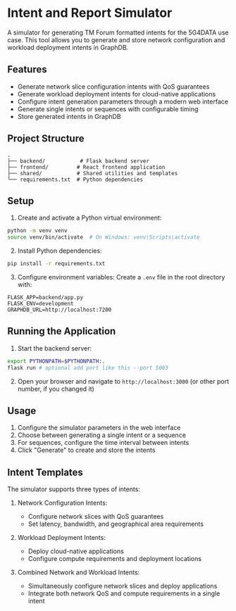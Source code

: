 # Intent and Report Simulator

A simulator for generating TM Forum formatted intents for the 5G4DATA use case. This tool allows you to generate and store network configuration and workload deployment intents in GraphDB.

## Features

- Generate network slice configuration intents with QoS guarantees
- Generate workload deployment intents for cloud-native applications
- Configure intent generation parameters through a modern web interface
- Generate single intents or sequences with configurable timing
- Store generated intents in GraphDB

## Project Structure

```
.
├── backend/           # Flask backend server
├── frontend/         # React frontend application
├── shared/           # Shared utilities and templates
└── requirements.txt  # Python dependencies
```

## Setup

1. Create and activate a Python virtual environment:
```bash
python -m venv venv
source venv/bin/activate  # On Windows: venv\Scripts\activate
```

2. Install Python dependencies:
```bash
pip install -r requirements.txt
```

3. Configure environment variables:
Create a `.env` file in the root directory with:
```
FLASK_APP=backend/app.py
FLASK_ENV=development
GRAPHDB_URL=http://localhost:7200
```

## Running the Application

1. Start the backend server:
```bash
export PYTHONPATH=$PYTHONPATH:.
flask run # optional add port like this --port 5003
```

2. Open your browser and navigate to `http://localhost:3000` (or other port number, if you changed it)

## Usage

1. Configure the simulator parameters in the web interface
2. Choose between generating a single intent or a sequence
3. For sequences, configure the time interval between intents
4. Click "Generate" to create and store the intents

## Intent Templates

The simulator supports three types of intents:

1. Network Configuration Intents:
   - Configure network slices with QoS guarantees
   - Set latency, bandwidth, and geographical area requirements

2. Workload Deployment Intents:
   - Deploy cloud-native applications
   - Configure compute requirements and deployment locations 

3. Combined Network and Workload Intents:
   - Simultaneously configure network slices and deploy applications
   - Integrate both network QoS and compute requirements in a single intent 